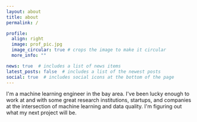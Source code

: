 ```yaml
---
layout: about
title: about
permalink: /

profile:
  align: right
  image: prof_pic.jpg
  image_circular: true # crops the image to make it circular
  more_info: ""

news: true  # includes a list of news items
latest_posts: false  # includes a list of the newest posts
social: true  # includes social icons at the bottom of the page
---
```


I'm a machine learning engineer in the bay area. I've been lucky enough to work at and with some great research institutions, startups, and companies at the intersection of machine learning and data quality. I'm figuring out what my next project will be.